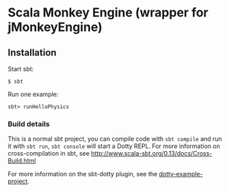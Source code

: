 # Scala Monkey Engine (wrapper for jMonkeyEngine)

## Installation


Start sbt:

```
$ sbt
```

Run one example:

```
sbt> runHelloPhysics
```

### Build details

This is a normal sbt project, you can compile code with `sbt compile` and run it
with `sbt run`, `sbt console` will start a Dotty REPL. For more information on
cross-compilation in sbt, see http://www.scala-sbt.org/0.13/docs/Cross-Build.html

For more information on the sbt-dotty plugin, see the
[dotty-example-project](https://github.com/lampepfl/dotty-example-project/blob/master/README.md).
